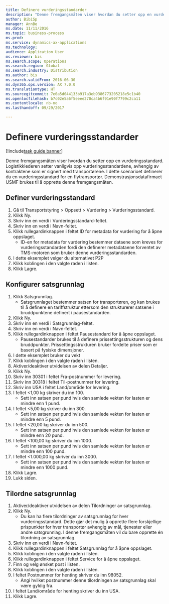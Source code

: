 ```yaml
--- 
title: Definere vurderingsstandarder
description: "Denne fremgangsmåten viser hvordan du setter opp en vurderingsstandard."
author: BibiSp
manager: AnnBe
ms.date: 11/11/2016
ms.topic: business-process
ms.prod: 
ms.service: dynamics-ax-applications
ms.technology: 
audience: Application User
ms.reviewer: bis
ms.search.scope: Operations
ms.search.region: Global
ms.search.industry: Distribution
ms.author: bis
ms.search.validFrom: 2016-06-30
ms.dyn365.ops.version: AX 7.0.0
ms.translationtype: HT
ms.sourcegitcommit: 7e0a5d044133b917a3eb9386773205218e5c1b40
ms.openlocfilehash: b7c02e5a6f5eeee270ca4b6f91e90f7799c2ca11
ms.contentlocale: nb-no
ms.lasthandoff: 09/29/2017

---
```

# <a name="set-up-rate-masters"></a>Definere vurderingsstandarder

[!include[task guide banner](../../includes/task-guide-banner.md)]

Denne fremgangsmåten viser hvordan du setter opp en vurderingsstandard. Logistikklederen setter vanligvis opp vurderingsstandardene, avhengig av kontraktene som er signert med transportørene. I dette scenarioet definerer du en vurderingsstandard for en flytransportør. Demonstrasjonsdatafirmaet USMF brukes til å opprette denne fremgangsmåten.


## <a name="set-up-rate-master"></a>Definer vurderingsstandard
1. Gå til Transportstyring > Oppsett > Vurdering > Vurderingsstandard.
2. Klikk Ny.
3. Skriv inn en verdi i Vurderingsstandard-feltet.
4. Skriv inn en verdi i Navn-feltet.
5. Klikk rullegardinknappen i feltet ID for metadata for vurdering for å åpne oppslaget.
    * ID-en for metadata for vurdering bestemmer dataene som kreves for vurderingsstandarden fordi den definerer metadataene forventet av TMS-motoren som bruker denne vurderingsstandarden.  
6. I dette eksemplet velger du alternativet P2P
7. Klikk koblingen i den valgte raden i listen.
8. Klikk Lagre.

## <a name="set-up-rate-base"></a>Konfigurer satsgrunnlag
1. Klikk Satsgrunnlag.
    * Satsgrunnlaget bestemmer satsen for transportøren, og kan brukes til å definere en tariffstruktur ettersom den strukturerer satsene i bruddpunktene definert i pausestandarden.  
2. Klikk Ny.
3. Skriv inn en verdi i Satsgrunnlag-feltet.
4. Skriv inn en verdi i Navn-feltet.
5. Klikk rullegardinknappen i feltet Pausestandard for å åpne oppslaget.
    * Pausestandarder brukes til å definere prissettingsstrukturen og dens bruddpunkter. Prissettingsstrukturen bruker fordelte priser som er basert på fysiske dimensjoner.  
6. I dette eksemplet bruker du vekt
7. Klikk koblingen i den valgte raden i listen.
8. Aktiver/deaktiver utvidelsen av delen Detaljer.
9. Klikk Ny.
10. Skriv inn 30301 i feltet Fra-postnummer for levering.
11. Skriv inn 30318 i feltet Til-postnummer for levering.
12. Skriv inn USA i feltet Land/område for levering.
13. I feltet <1,00 kg skriver du inn 100.
    * Sett inn satsen per pund hvis den samlede vekten for lasten er mindre enn 1 pund.  
14. I feltet <5,00 kg skriver du inn 300.
    * Sett inn satsen per pund hvis den samlede vekten for lasten er mindre enn 5 pund.  
15. I feltet <20,00 kg skriver du inn 500.
    * Sett inn satsen per pund hvis den samlede vekten for lasten er mindre enn 20 pund.  
16. I feltet <100,00 kg skriver du inn 1000.
    * Sett inn satsen per pund hvis den samlede vekten for lasten er mindre enn 100 pund.  
17. I feltet <1.000,00 kg skriver du inn 3000.
    * Sett inn satsen per pund hvis den samlede vekten for lasten er mindre enn 1000 pund.  
18. Klikk Lagre.
19. Lukk siden.

## <a name="assign-rate-base"></a>Tilordne satsgrunnlag
1. Aktiver/deaktiver utvidelsen av delen Tilordninger av satsgrunnlag.
2. Klikk Ny.
    * Du kan ha flere tilordninger av satsgrunnlag for hver vurderingsstandard. Dette gjør det mulig å opprette flere forskjellige prispunkter for hver transportør avhengig av mål, tjenester eller andre satsgrunnlag. I denne fremgangsmåten vil du bare opprette én tilordning av satsgrunnlag.  
3. Skriv inn en verdi i Navn-feltet.
4. Klikk rullegardinknappen i feltet Satsgrunnlag for å åpne oppslaget.
5. Klikk koblingen i den valgte raden i listen.
6. Klikk rullegardinknappen i feltet Service for å åpne oppslaget.
7. Finn og velg ønsket post i listen.
8. Klikk koblingen i den valgte raden i listen.
9. I feltet Postnummer for henting skriver du inn 98052.
    * Angi hvilket postnummer denne tilordningen av satsgrunnlag skal være gyldig fra.    
10. I feltet Land/område for henting skriver du inn USA.
11. Klikk Lagre.


